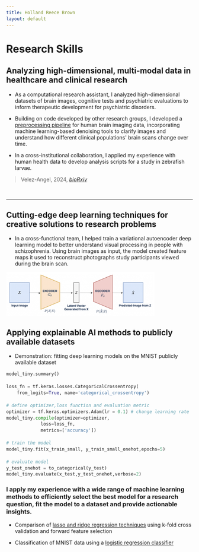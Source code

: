 ```yaml
---
title: Holland Reece Brown
layout: default
---
```



# Research Skills
## Analyzing high-dimensional, multi-modal data in healthcare and clinical research
- As a computational research assistant, I analyzed high-dimensional datasets of brain images, cognitive tests and psychiatric evaluations to inform therapeutic development for psychiatric disorders.

- Building on code developed by other research groups, I developed a [preprocessing pipeline](https://github.com/holland-reece/SE-fMRI-Pipeline-magnitude-fieldmaps) for human brain imaging data, incorporating machine learning-based denoising tools to clarify images and understand how different clinical populations' brain scans change over time.

- In a cross-institutional collaboration, I applied my experience with human health data to develop analysis scripts for a study in zebrafish larvae.
> Velez-Angel, 2024, [*bioRxiv*](https://doi.org/10.1101/2025.02.07.637118)
<br>

---

## Cutting-edge deep learning techniques for creative solutions to research problems
- In a cross-functional team, I helped train a variational autoencoder deep learning model to better understand visual processing in people with schizophrenia. Using brain images as input, the model created feature maps it used to reconstruct photographs study participants viewed during the brain scan.

<img src="images/vae.png" alt="VAE" width="400">

## Applying explainable AI methods to publicly available datasets
- Demonstration: fitting deep learning models on the MNIST publicly available dataset

```python
model_tiny.summary()

loss_fn = tf.keras.losses.CategoricalCrossentropy(
    from_logits=True, name='categorical_crossentropy')

# define optimizer,loss function and evaluation metric
optimizer = tf.keras.optimizers.Adam(lr = 0.1) # change learning rate
model_tiny.compile(optimizer=optimizer,
             loss=loss_fn,
             metrics=['accuracy'])

# train the model
model_tiny.fit(x_train_small, y_train_small_onehot,epochs=5)

# evaluate model
y_test_onehot = to_categorical(y_test)
model_tiny.evaluate(x_test,y_test_onehot,verbose=2)
```

### I apply my experience with a wide range of machine learning methods to efficiently select the best model for a research question, fit the model to a dataset and provide actionable insights.

- Comparison of [lasso and ridge regression techniques](https://github.com/holland-reece/ridge-vs-lasso-reg) using k-fold cross validation and forward feature selection

- Classification of MNIST data using a [logistic regression classifier](https://github.com/holland-reece/logreg-classifier-MNIST-demo)
